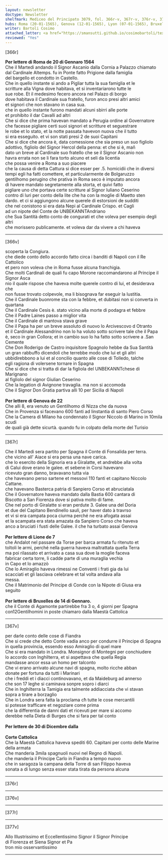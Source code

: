 ```yaml
---
layout: newsletter
doctype: Newsletter
shelfmark: Mediceo del Principato 3079, fol. 366r-v, 367r-v, 376r-v, 377r-v
hubs: Roma (20-01-1565), Genova (12-01-1565), Lyon (07-01-1565), Bruxelles (14-01-1565), Spanish Court (30-12-1564)
writer: Bartoli Cosimo
attached_letter: <a href="https://smansutti.github.io/cosimobartoli/texts/2977_040/">2977_040</a>
reviewed: "Yes"
---
```


[366r]  
  
  
<strong>Per lettere di Roma de 20 di Gennaro 1564</strong>  
Che il Martedi andando il Signor Ascanio dalla Cornia a Palazzo chiamato  
dal Cardinale Altemps. fu in Ponte fatto Prigione dalla famiglia  
del bargello et condotto in Castello.  
Che in quello instante si ando a Pigliar tutta la sua famiglia et le  
scritture alla Vigna dove habitava, et si inventariarono tutte le  
sue robe. Et il medesimo fecero ancora nel Palazo di borgo  
dove habitava il Cardinale sua fratello, furon anco presi altri amici  
et signori che non stavano in casa sua.  
che in quello instante furono mandati alcuni sbirri alle porte  
et prohibito il dar Cavalli ad altri  
Che si dice che prima havevan mandato a Perugia ordine al Governatore  
che facesse pigliare certi suoi signori et scritture et seguestrare  
le robe et lo stato, et la notte passata havevon nuova che il tutto  
si era esseguito. et vi son stati presi 2 de suoi Capitani  
Che si dice che ancora è, data comessione che sia preso un suo figliolo  
adottivo, figliolo del Signor Hercol della penna: et che si è, man̄  
dato un breve al Cardinale suo fratello che se il Signor Ascanio non  
havra errata non se li fara torto alcuno et seli da licentia  
che possa venire a Roma a suo piacere  
che la causa di detta Cattura si dice esser per .5. homicidii che in diversi  
tempi egli ha fatti comettere, et particularmente de Bolgaruzzo  
gentilhomo perugino che prativa in Roma seco è imputato ancora  
di havere mandato segretamente alla storta, et quivi fatto  
pigliare uno che portava certe scritture al Signor Iuliano Ceserino  
contro di luri per conto della lite che ha con la moglie di Maetto sten  
dardo. et ci si aggiungono alcune querele di estorsioni de sudditi  
che nel conistono si era data Nepi al Cardinale Crispo. et Cagli  
ad un nipote del Conte de UNBEKANNTAndriano  
che Sua Santità detto conto de congurati et che voleva per esempio degli altri  
che morissero publicamente. et voleva dar da vivere a chi haveva  
  
---  

[366v]  
  
  
scoperta la Congiura.  
che diede conto dello accordo fatto circa i banditi di Napoli con il Re Cattolico  
et pero non voleva che in Roma fusse alcuna franchigia.  
Che molti Cardinali de quali fu capo Morone raccomandarono al Principe il Signor Asca  
nio il quale rispose che haveva molte querele contro di lui, et desiderava che  
non fusse trovato colpevole, ma li bisognava far eseguir la Iustitia.  
Che il Cardinale buonrome sta con la febbre, et dubitasi non si converta in  
quartana  
Che il Cardinale Cesis è. stato vicino alla morte di podagra et febbre  
Che il Padre Laines passo a miglior vita  
Che il Cardinale di mantova stava grave  
Che il Papa ha per un breve assoluto di nuovo lo Arcivescovo d Otranto  
et il Cardinale Alessandrino non lo ha voluto sotto scrivere tale che il Papa  
è, seco in gran Collora; et in cambio suo lo ha fatto sotto scrivere a .San  
Cemente  
Che Don Roderigo de Castro inquisitore Spagnolo hebbe da Sua Santità  
un gran rabbuffo dicendoli che terrebbe modo che lui et gli altri  
ubbidirebbono a lui et al concilio quanto alle cose di Tolledo, talche  
egli ragiona di volersene tornare in Spagna  
Che si dice che si tratta di dar la figliola del UNBEKANNTchese di Marignano  
al figliolo del signor Giulian Ceserino  
Che la legation di Avignone travaglia. ma non si accomoda  
Che il Signor Don Gratia partiva alli 10 per Sicilia di Napoli  
<br/><strong>Per lettere di Genova de 22</strong>  
Che alli 8, era venuto un Gentilhomo di Nizza che da nuova  
Che in Provenza si facevano 600 fanti ad Iinstantia di santo Piero Corso  
Che la Camera di Milano ha condennato il Signor Niccolo di Marino in 10mila scudi  
de quali già dette sicurtà. quando fu in colpato della morte del Turisio  
  
---  

[367r]  
  
  
Che il Martedi sera partito per Spagna il Conte di Fonsalida per terra.  
che vicino all' Aiace si era persa una nave carica.  
che lo esercito della Signoria era a Giralatte, et andrebbe alla volta  
di Calui dove erano le galee. et sebene in Corsi havevano  
ricevuto gran danno, bravavano tutta via  
che havevano perso sartene et messovi 110 fanti et capitano Niccolo  
Cattane.  
che havevano Basterca patria di Sanpiero Corso et abruciatala  
Che il Governatore haveva mandato dalla Bastia 600 cantara di  
Biscotto a San Fiorenza dove si pativa molto di fame.  
Che nel porto di Giralatte si eran perdute 3. Galee una del Doria  
et due del Capitano Bendinello sauli, per haver dato à travrso  
et vi si era campata poca ciurma perché ne era afogata assai  
et la scampata era stata amazata da Sanpiero Corso che haveva  
anco a bruciati i fusti delle Galee. il che ha turbato assai Genova  
<br/><strong>Per lettere di Lione de 7</strong>  
che Andalot nel passare da Torse per barca armata fu ritenuto et  
toltoli le armi, perché nella guerra haveva maltrattata quella Terra  
ma poi rilassato et arrivato a casa sua dove la moglie faceva  
fabricar certa torre, li cadde parte di una muraglia vechia  
in Capo et lo amazzò  
Che lo Amiraglio haveva rimessi ne Conventi i frati gia da lui  
scacciati et gli lasciava celebrare et tal volta andava alla  
messa.  
Che il Matrimonio del Principe di Conde con la Nipote di Giusa era  
seguito  
<br/><strong>Per lettere di Bruxelles de 14 di Gennaro.</strong>  
che il Conte di Agamonte partirebbe fra 3 o, 4 giorni per Spagna  
con12Gentilhomini in poste chiamaro dalla Maestà Cattolica  
  
---  

[367v]  
  
  
per darle conto delle cose di Fiandra  
Che si crede che detto Conte vadia anco per condurre il Principe di Spagna  
in quella provincia, essendo esso Amiraglio di quel mare  
Che si era mandato in Londra. Monsignor di Montegni per conchiudere  
lo accordo con Inghilterra, et si aspettava che quella Regia  
mandasse ancor essa un homo per talconto  
Che vi erano arrivato alcune navi di spagna, molto ricche abban  
donate per fortuna da tutti i Marinari  
che i freddi et i diacci continovavano, et da Maideburg ad annerso  
che son 17 leghe si caminava sonpre sopro i diarci  
Che in Inghilterra la Tamigia era talmente addiacciata che vi stavan  
sopra a tirare a borzaglio  
Che in Londra sera fatta la proclama cħ tutte le cose mercantili  
si potesse trafficare et negoziare come prima  
che la differentia de danni dati et ricevuti per mare si accomo  
derebbe nella Dieta di Burges che si fara per tal conto  
<br/><strong>Per lettere de 30 di Dicembre dalla</strong>  
<br/><strong>Corte Cattolica</strong>  
Che la Maestà Cattolica haveva spediti 60. Capitani per conto delle Marine  
della armata  
Che manderia 3mila spagnuoli nuovi nel Regno di Napoli.  
che manderia il Principe Carlo in Fiandra a tempo nuovo  
che in saragoza la campana della Torre di san Filippo haveva  
sonata a di lungo senza esser stata tirata da persona alcuna  
  
---  

[376r]  
  
  
  
---  

[376v]  
  
  
  
---  

[377r]  
  
  
  
---  

[377v]  
  
  
Allo Illustrissimo et Eccellentissimo Signor il Signor Principe  
di Fiorenza et Siena Signor et Pa  
tron mio osservantissimo  
  
---  

